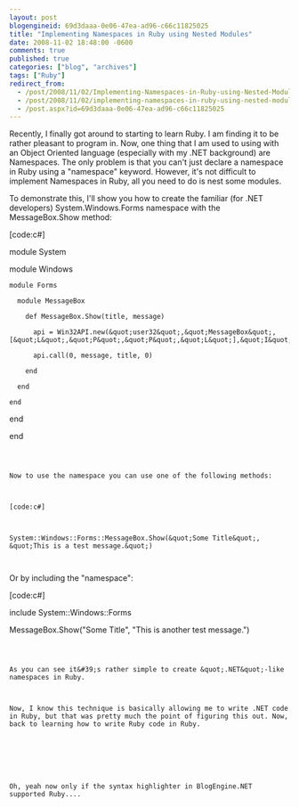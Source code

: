 ```yaml
---
layout: post
blogengineid: 69d3daaa-0e06-47ea-ad96-c66c11825025
title: "Implementing Namespaces in Ruby using Nested Modules"
date: 2008-11-02 18:48:00 -0600
comments: true
published: true
categories: ["blog", "archives"]
tags: ["Ruby"]
redirect_from: 
  - /post/2008/11/02/Implementing-Namespaces-in-Ruby-using-Nested-Modules
  - /post/2008/11/02/implementing-namespaces-in-ruby-using-nested-modules
  - /post.aspx?id=69d3daaa-0e06-47ea-ad96-c66c11825025
---
```

<!-- more -->


Recently, I finally got around to starting to learn Ruby. I am finding it to be rather pleasant to program in. Now, one thing that I am used to using with an Object Oriented language (especially with my .NET background) are Namespaces. The only problem is that you can&#39;t just declare a namespace in Ruby using a &quot;namespace&quot; keyword. However, it&#39;s not difficult to implement Namespaces in Ruby, all you need to do is nest some modules.



To demonstrate this, I&#39;ll show you how to create the familiar (for .NET developers) System.Windows.Forms namespace with the MessageBox.Show method:



[code:c#]



module System

  module Windows

    module Forms

      module MessageBox

        def MessageBox.Show(title, message)

          api = Win32API.new(&quot;user32&quot;,&quot;MessageBox&quot;,[&quot;L&quot;,&quot;P&quot;,&quot;P&quot;,&quot;L&quot;],&quot;I&quot;)

          api.call(0, message, title, 0)

        end

      end

    end

  end

end 



```



Now to use the namespace you can use one of the following methods:



[code:c#]



System::Windows::Forms::MessageBox.Show(&quot;Some Title&quot;, &quot;This is a test message.&quot;) 



``` 



Or by including the &quot;namespace&quot;:



[code:c#]



include System::Windows::Forms



MessageBox.Show(&quot;Some Title&quot;, &quot;This is another test message.&quot;)



```



As you can see it&#39;s rather simple to create &quot;.NET&quot;-like namespaces in Ruby.



Now, I know this technique is basically allowing me to write .NET code in Ruby, but that was pretty much the point of figuring this out. Now, back to learning how to write Ruby code in Ruby.



 



Oh, yeah now only if the syntax highlighter in BlogEngine.NET supported Ruby.... 

